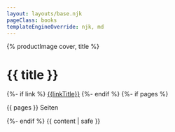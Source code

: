 ```yaml
---
layout: layouts/base.njk
pageClass: books
templateEngineOverride: njk, md
---
```


<div class="product">
  {% productImage cover, title %}

  <div class="product__description">
    <h1 class="product__title">{{ title }}</h1>
    {%- if link %}
    <a class="button product__button" href="{{link}}">{{linkTitle}}</a>
    {%- endif %}
    {%- if pages %}
      <p>{{ pages }} Seiten</p>
    {%- endif %}
    {{ content | safe }}
  </div>
</div>
